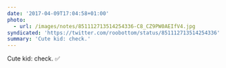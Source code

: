 ```yaml
---
date: '2017-04-09T17:04:58+01:00'
photo:
  - url: /images/notes/851112713514254336-C8_CZ9PW0AEIfV4.jpg
syndicated: 'https://twitter.com/roobottom/status/851112713514254336'
summary: 'Cute kid: check.'
---
```

Cute kid: check. ✅ 
